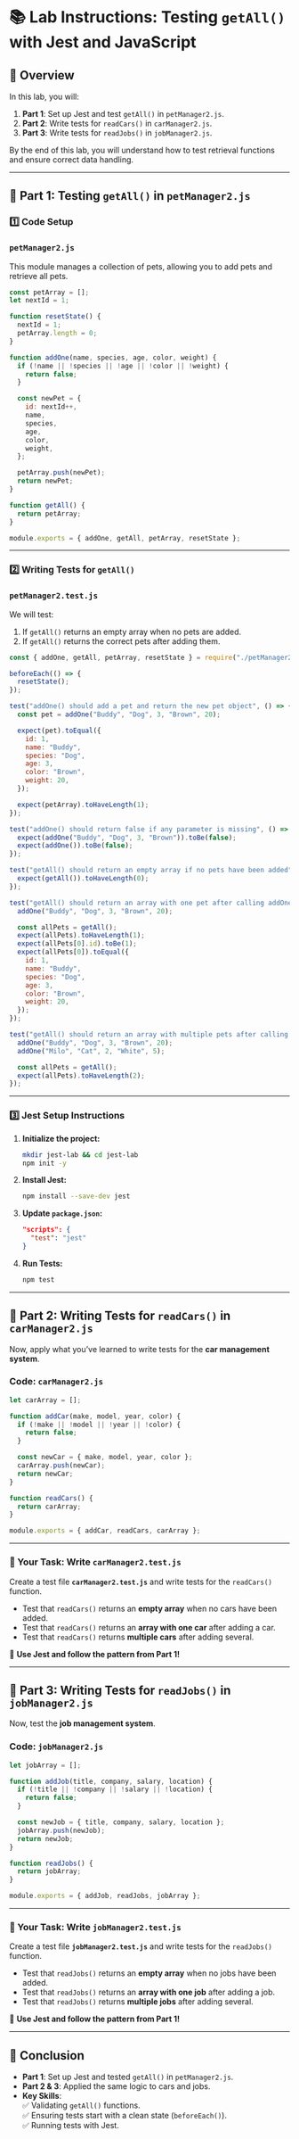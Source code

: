 # **📚 Lab Instructions: Testing `getAll()` with Jest and JavaScript**  

## **🔹 Overview**  
In this lab, you will:  
1. **Part 1**: Set up Jest and test `getAll()` in `petManager2.js`.  
2. **Part 2**: Write tests for `readCars()` in `carManager2.js`.  
3. **Part 3**: Write tests for `readJobs()` in `jobManager2.js`.  

By the end of this lab, you will understand how to test retrieval functions and ensure correct data handling.  

---

## **🔹 Part 1: Testing `getAll()` in `petManager2.js`**  

### **1️⃣ Code Setup**  

### **`petManager2.js`**  
This module manages a collection of pets, allowing you to add pets and retrieve all pets.  
```javascript
const petArray = [];
let nextId = 1;  

function resetState() {
  nextId = 1;
  petArray.length = 0;
}

function addOne(name, species, age, color, weight) {
  if (!name || !species || !age || !color || !weight) {
    return false;
  }

  const newPet = {
    id: nextId++, 
    name,
    species,
    age,
    color,
    weight,
  };

  petArray.push(newPet);
  return newPet;
}

function getAll() {
  return petArray;
}

module.exports = { addOne, getAll, petArray, resetState };
```  

---

### **2️⃣ Writing Tests for `getAll()`**  

### **`petManager2.test.js`**  
We will test:  
1. If `getAll()` returns an empty array when no pets are added.  
2. If `getAll()` returns the correct pets after adding them.  

```javascript
const { addOne, getAll, petArray, resetState } = require("./petManager2");

beforeEach(() => {
  resetState();
});

test("addOne() should add a pet and return the new pet object", () => {
  const pet = addOne("Buddy", "Dog", 3, "Brown", 20);

  expect(pet).toEqual({
    id: 1,
    name: "Buddy",
    species: "Dog",
    age: 3,
    color: "Brown",
    weight: 20,
  });

  expect(petArray).toHaveLength(1);
});

test("addOne() should return false if any parameter is missing", () => {
  expect(addOne("Buddy", "Dog", 3, "Brown")).toBe(false);
  expect(addOne()).toBe(false);
});

test("getAll() should return an empty array if no pets have been added", () => {
  expect(getAll()).toHaveLength(0);
});

test("getAll() should return an array with one pet after calling addOne()", () => {
  addOne("Buddy", "Dog", 3, "Brown", 20);

  const allPets = getAll();
  expect(allPets).toHaveLength(1);
  expect(allPets[0].id).toBe(1);
  expect(allPets[0]).toEqual({
    id: 1,
    name: "Buddy",
    species: "Dog",
    age: 3,
    color: "Brown",
    weight: 20,
  });
});

test("getAll() should return an array with multiple pets after calling addOne() multiple times", () => {
  addOne("Buddy", "Dog", 3, "Brown", 20);
  addOne("Milo", "Cat", 2, "White", 5);

  const allPets = getAll();
  expect(allPets).toHaveLength(2);
});
```  

---

### **3️⃣ Jest Setup Instructions**  
1. **Initialize the project:**  
   ```bash
   mkdir jest-lab && cd jest-lab
   npm init -y
   ```  

2. **Install Jest:**  
   ```bash
   npm install --save-dev jest
   ```  

3. **Update `package.json`:**  
   ```json
   "scripts": {
     "test": "jest"
   }
   ```  

4. **Run Tests:**  
   ```bash
   npm test
   ```  

---

## **🔹 Part 2: Writing Tests for `readCars()` in `carManager2.js`**  

Now, apply what you’ve learned to write tests for the **car management system**.  

### **Code: `carManager2.js`**  
```javascript
let carArray = [];

function addCar(make, model, year, color) {
  if (!make || !model || !year || !color) {
    return false;
  }

  const newCar = { make, model, year, color };
  carArray.push(newCar);
  return newCar;
}

function readCars() {
  return carArray;
}

module.exports = { addCar, readCars, carArray };
```  

---

### **📝 Your Task: Write `carManager2.test.js`**  
Create a test file **`carManager2.test.js`** and write tests for the `readCars()` function.  

- Test that `readCars()` returns an **empty array** when no cars have been added.  
- Test that `readCars()` returns an **array with one car** after adding a car.  
- Test that `readCars()` returns **multiple cars** after adding several.  

📌 **Use Jest and follow the pattern from Part 1!**  

---

## **🔹 Part 3: Writing Tests for `readJobs()` in `jobManager2.js`**  

Now, test the **job management system**.  

### **Code: `jobManager2.js`**  
```javascript
let jobArray = [];

function addJob(title, company, salary, location) {
  if (!title || !company || !salary || !location) {
    return false;
  }

  const newJob = { title, company, salary, location };
  jobArray.push(newJob);
  return newJob;
}

function readJobs() {
  return jobArray;
}

module.exports = { addJob, readJobs, jobArray };
```  

---

### **📝 Your Task: Write `jobManager2.test.js`**  
Create a test file **`jobManager2.test.js`** and write tests for the `readJobs()` function.  

- Test that `readJobs()` returns an **empty array** when no jobs have been added.  
- Test that `readJobs()` returns an **array with one job** after adding a job.  
- Test that `readJobs()` returns **multiple jobs** after adding several.  

📌 **Use Jest and follow the pattern from Part 1!**  

---

## **🔹 Conclusion**  
- **Part 1**: Set up Jest and tested `getAll()` in `petManager2.js`.  
- **Part 2 & 3**: Applied the same logic to cars and jobs.  
- **Key Skills**:  
  ✅ Validating `getAll()` functions.  
  ✅ Ensuring tests start with a clean state (`beforeEach()`).  
  ✅ Running tests with Jest.  

